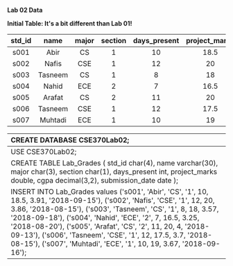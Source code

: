 **Lab 02 Data** 

**Initial Table: It's a bit different than Lab 01\!**

| std\_id | name | major | section | days\_present | project\_marks | cgpa | submission\_date |
| :---: | :---: | :---: | :---: | :---: | :---: | :---: | :---: |
| s001 | Abir | CS | 1 | 10 | 18.5 | 3.91 | 2018-09-15 |
| s002 | Nafis | CSE | 1 | 12 | 20 | 3.86 | 2018-08-15 |
| s003 | Tasneem | CS | 1 | 8 | 18 | 3.57 | 2018-09-18 |
| s004 | Nahid | ECE | 2 | 7 | 16.5 | 3.25 | 2018-08-20 |
| s005 | Arafat | CS | 2 | 11 | 20 | 4.0 | 2018-09-13 |
| s006 | Tasneem | CSE | 1 | 12 | 17.5 | 3.7 | 2018-08-15 |
| s007 | Muhtadi | ECE | 1 | 10 | 19 | 3.67 | 2018-09-16 |

| CREATE DATABASE CSE370Lab02; |
| :---- |
| USE CSE370Lab02; |
| CREATE TABLE Lab\_Grades (      std\_id char(4),      name varchar(30),      major char(3),      section char(1),      days\_present int,      project\_marks double,      cgpa decimal(3,2),      submission\_date date ); |
| INSERT INTO Lab\_Grades values ('s001', 'Abir', 'CS', '1', 10, 18.5, 3.91, '2018-09-15'), ('s002', 'Nafis', 'CSE', '1', 12, 20, 3.86, '2018-08-15'), ('s003', 'Tasneem', 'CS', '1', 8, 18, 3.57, '2018-09-18'), ('s004', 'Nahid', 'ECE', '2', 7, 16.5, 3.25, '2018-08-20'), ('s005', 'Arafat', 'CS', '2', 11, 20, 4, '2018-09-13'), ('s006', 'Tasneem', 'CSE', '1', 12, 17.5, 3.7, '2018-08-15'), ('s007', 'Muhtadi', 'ECE', '1', 10, 19, 3.67, '2018-09-16'); |

